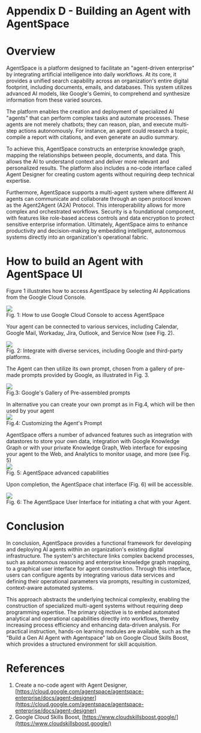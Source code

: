 # Appendix D \- Building an Agent with AgentSpace

# Overview

AgentSpace is a platform designed to facilitate an "agent-driven enterprise" by integrating artificial intelligence into daily workflows. At its core, it provides a unified search capability across an organization's entire digital footprint, including documents, emails, and databases. This system utilizes advanced AI models, like Google's Gemini, to comprehend and synthesize information from these varied sources.

The platform enables the creation and deployment of specialized AI "agents" that can perform complex tasks and automate processes. These agents are not merely chatbots; they can reason, plan, and execute multi-step actions autonomously. For instance, an agent could research a topic, compile a report with citations, and even generate an audio summary.

To achieve this, AgentSpace constructs an enterprise knowledge graph, mapping the relationships between people, documents, and data. This allows the AI to understand context and deliver more relevant and personalized results. The platform also includes a no-code interface called Agent Designer for creating custom agents without requiring deep technical expertise.

Furthermore, AgentSpace supports a multi-agent system where different AI agents can communicate and collaborate through an open protocol known as the Agent2Agent (A2A) Protocol. This interoperability allows for more complex and orchestrated workflows. Security is a foundational component, with features like role-based access controls and data encryption to protect sensitive enterprise information. Ultimately, AgentSpace aims to enhance productivity and decision-making by embedding intelligent, autonomous systems directly into an organization's operational fabric.

# How to build an Agent with AgentSpace UI

Figure 1 illustrates how to access AgentSpace by selecting AI Applications from the Google Cloud Console.

![][image1]  
Fig. 1:  How to use Google Cloud Console to access AgentSpace

Your agent can be connected to various services, including Calendar, Google Mail, Workaday, Jira, Outlook, and Service Now (see Fig. 2).

![][image2]  
Fig. 2: Integrate with diverse services, including Google and third-party platforms.

The Agent can then utilize its own prompt, chosen from a gallery of pre-made prompts provided by Google, as illustrated in Fig. 3\.

![][image3]  
Fig.3: Google's Gallery of Pre-assembled  prompts

In alternative you can create your own prompt as in Fig.4, which will be then used by your agent  
![][image4]  
Fig.4: Customizing the Agent's Prompt    
   
AgentSpace offers a number of advanced features such as integration with datastores to store your own data, integration with Google Knowledge Graph or with your private Knowledge Graph, Web interface for exposing your agent to the Web, and Analytics to monitor usage, and more (see Fig. 5\)   
![][image5]  
Fig. 5: AgentSpace advanced capabilities 

Upon completion, the AgentSpace chat interface (Fig. 6\) will be accessible.

![][image6]  
Fig. 6: The AgentSpace User Interface for initiating a chat with your Agent.

# Conclusion

In conclusion, AgentSpace provides a functional framework for developing and deploying AI agents within an organization's existing digital infrastructure. The system's architecture links complex backend processes, such as autonomous reasoning and enterprise knowledge graph mapping, to a graphical user interface for agent construction. Through this interface, users can configure agents by integrating various data services and defining their operational parameters via prompts, resulting in customized, context-aware automated systems.

This approach abstracts the underlying technical complexity, enabling the construction of specialized multi-agent systems without requiring deep programming expertise. The primary objective is to embed automated analytical and operational capabilities directly into workflows, thereby increasing process efficiency and enhancing data-driven analysis. For practical instruction, hands-on learning modules are available, such as the "Build a Gen AI Agent with Agentspace" lab on Google Cloud Skills Boost, which provides a structured environment for skill acquisition.

# References

1. Create a no-code agent with Agent Designer, [https://cloud.google.com/agentspace/agentspace-enterprise/docs/agent-designer](https://cloud.google.com/agentspace/agentspace-enterprise/docs/agent-designer)   
2. Google Cloud Skills Boost, [https://www.cloudskillsboost.google/](https://www.cloudskillsboost.google/) 

[image1]: ../images/appendix-d/image1.png

[image2]: ../images/appendix-d/image2.png

[image3]: ../images/appendix-d/image3.png

[image4]: ../images/appendix-d/image4.png

[image5]: ../images/appendix-d/image5.png

[image6]: ../images/appendix-d/image6.png